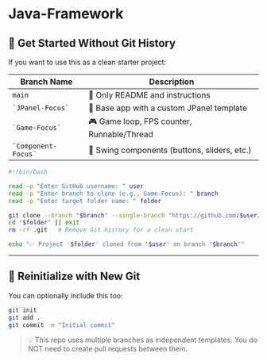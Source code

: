 # Java-Framework

## 🚀 Get Started Without Git History

If you want to use this as a clean starter project:

| Branch Name               | Description                                  |
| ------------------------- | -------------------------------------------- |
| `main`                    | 📄 Only README and instructions              |
| ``` `JPanel-Focus` ```    | 🧱 Base app with a custom JPanel template    |
| ``` `Game-Focus`   ```    | 🎮 Game loop, FPS counter, Runnable/Thread   |
| ``` `Component-Focus` ``` | 🧰 Swing components (buttons, sliders, etc.) |


```bash
#!/bin/bash

read -p "Enter GitHub username: " user
read -p "Enter branch to clone (e.g., Game-Focus): " branch
read -p "Enter target folder name: " folder

git clone --branch "$branch" --single-branch "https://github.com/$user/JFrameTemplate.git" "$folder"
cd "$folder" || exit
rm -rf .git   # Remove Git history for a clean start

echo "✅ Project '$folder' cloned from '$user' on branch '$branch'"

```

---

## 🔄 Reinitialize with New Git

You can optionally include this too:

```bash
git init
git add .
git commit -m "Initial commit"
```
> 💡 This repo uses multiple branches as independent templates.
> You do NOT need to create pull requests between them.

